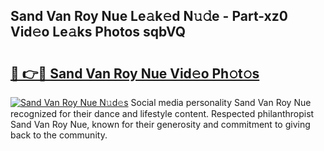 ## Sand Van Roy Nue Le𝚊k𝚎d N𝚞𝚍e - Part-xz0 Vid𝚎o Le𝚊ks Photos sqbVQ

# <h2><a href="http://fb768q.evod.top/?m=Sand+Van+Roy+Nue">🔗 👉🔴 Sand Van Roy Nue Vid𝚎o Ph𝚘t𝚘s</a></h2>

[![Sand Van Roy Nue N𝚞d𝚎s](https://i.imgur.com/8V9OHl7.gif)](http://fb768q.evod.top/?m=Sand+Van+Roy+Nue)
Social media personality Sand Van Roy Nue recognized for their dance and lifestyle content. Respected philanthropist Sand Van Roy Nue, known for their generosity and commitment to giving back to the community. 
